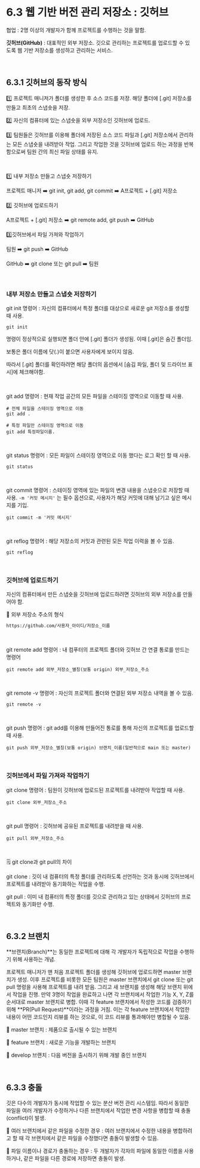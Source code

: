 # 6.3 웹 기반 버전 관리 저장소 : 깃허브

협업 : 2명 이상의 개발자가 함께 프로젝트를 수행하는 것을 말함.

**깃허브(GitHub)** : 대표적인 외부 저장소. 깃으로 관리하는 프로젝트를 업로드할 수 있도록 웹 기반 저장소를 생성하고 관리하는 서비스.

<br />

## 6.3.1 깃허브의 동작 방식

:one: 프로젝트 매니저가 폴더를 생성한 후 소스 코드를 저장. 해당 폴더에 [.git] 저장소를 만들고 최초의 스냅숏을 저장.

:two: 자신의 컴퓨터에 있는 스냅숏을 외부 저장소인 깃허브에 업로드.

:three: 팀원들은 깃허브를 이용해 폴더에 저장된 소스 코드 파일과 [.git] 저장소에서 관리하는 모든 스냅숏을 내려받아 작업. 그리고 작업한 것을 깃허브에 업로드 하는 과정을 반복함으로써 팀원 간의 최신 파일 상태를 유지.

<br />

:one: 내부 저장소 만들고 스냅숏 저장하기

프로젝트 매니저 :arrow_right: git init, git add, git commit :arrow_right: A프로젝트 + [.git] 저장소

:two: 깃허브에 업로드하기

A프로젝트 + [.git] 저장소 :arrow_right: git remote add, git push :arrow_right: GitHub

:three:깃허브에서 파일 가져와 작업하기

팀원 :arrow_right: git push :arrow_right: GitHub

GitHub :arrow_right: git clone 또는 git pull :arrow_right: 팀원

<br />

###  내부 저장소 만들고 스냅숏 저장하기

git init 명령어 : 자신의 컴퓨터에서 특정 폴더를 대상으로 새로운 git 저장소를 생성할 때 사용.

```shell
git init
```

명령이 정상적으로 실행되면 폴더 안에 [.git] 폴더가 생성됨. 이때 [.git]은 숨긴 폴더임.

보통은 폴더 이름에 닷(.)이 붙으면 사용자에게 보이지 않음.

따라서 [.git] 폴더를 확인하려면 해당 폴더의 옵션에서 [숨김 파일, 폴더 및 드라이브 표시]에 체크해야함.

<br />

git add 명령어 : 현재 작업 공간의 모든 파일을 스테이징 영역으로 이동할 때 사용.

```shell
# 전체 파일을 스테이징 영역으로 이동
git add .

# 특정 파일만 스테이징 영역으로 이동
git add 특정파일이름.
```

<br />

git status 명령어 : 모든 파일이 스테이징 영역으로 이동 했다는 로그 확인 할 때 사용.

```shell
git status
```

<br />

git commit 명령어 : 스테이징 영역에 있는 파일의 변경 내용을 스냅숏으로 저장할 때 사용. `-m '커밋 메시지'` 는 필수 옵션으로, 사용자가 해당 커밋에 대해 남기고 싶은 메시지를 기입.

``` shell
git commit -m '커밋 메시지'
```

<br />

git reflog 명령어 : 해당 저장소의 커밋과 관련된 모든 작업 이력을 볼 수 있음.

```shell
git reflog
```

<br />

### 깃허브에 업로드하기

자신의 컴퓨터에서 만든 스냅숏을 깃허브에 업로드하려면 깃허브의 외부 저장소를 만들어야 함.

:notebook: 외부 저장소 주소의 형식

``` html
https://github.com/사용자_아이디/저장소_이름
```

<br />

git remote add 명령어 : 내 컴푸터의 프로젝트 폴더와 깃허브 간 연결 통로를 만드는 명령어

```shell
git remote add 외부_저장소_별칭(보통 origin) 외부_저장소_주소
```

<br />

git remote -v 명령어 : 자신의 프로젝트 폴더와 연결된 외부 저장소 내역을 볼 수 있음.

``` shell
git remote -v
```

<br />

git push 명령어 : git add를 이용해 만들어진 통로를 통해 자신의 프로젝트를 업로드할 때 사용.

```shell
git push 외부_저장소_별칭(보통 origin) 브랜치_이름(일반적으로 main 또는 master)
```

<br />

### 깃허브에서 파일 가져와 작업하기

git clone 명령어 : 팀원이 깃허브에 업로드된 프로젝트를 내려받아 작업할 때 사용.

```shell
git clone 외부_저장소_주소
```

<br />

git pull 명령어 : 깃허브에 공유된 프로젝트를 내려받을 때 사용.

```shell
git pull 외부_저장소_주소
```

<br />

:spiral_notepad:  git clone과 git pull의 차이

git clone : 깃이 내 컴퓨터의 특정 폴더를 관리하도록 선언하는 것과 동시에 깃허브에서 프로젝트를 내려받아 동기화하는 작업을 수행.

git pull : 이미 내 컴퓨터의 특정 폴더를 깃으로 관리하고 있는 상태에서 깃허브의 프로젝트와 동기화만 수행.

<br />

## 6.3.2 브랜치

**브랜치(Branch)**는 동일한 프로젝트에 대해 각 개발자가 독립적으로 작업을 수행하기 위해 사용하는 개념.

프로젝트 매니저가 맨 처음 프로젝트 폴더를 생성해 깃허브에 업로드하면 master 브랜치가 생성. 이후 프로젝트를 비롯한 모든 팀원은 master 브랜치에서 git clone 또는 git pull 명령을 사용해 프로젝트를 내려 받음. 그리고 새 브랜치를 생성해 해당 브랜치 위에서 작업을 진행. 만약 3명이 작업을 완료하고 나면 각 브랜치에서 작업한 기능 X, Y, Z를 순서대로 master 브랜치로 병합. 이때 각 feature 브랜치에서 작성한 코드를 검증하기 위해 **PR(Pull Request)**이라는 과정을 거침. 이는 각 feature 브랜치에서 작업한 내용이 어떤 코드인지 리뷰를 하는 것으로, 이 코드 리뷰를 통과해야만 병합될 수 있음.

:small_blue_diamond: master 브랜치 : 제품으로 출시될 수 있는 브랜치

:small_blue_diamond: feature 브랜치 : 새로운 기능을 개발하는 브랜치

:small_blue_diamond: develop 브랜치 : 다음 버전을 출시하기 위해 개발 중인 브랜치

<br />

## 6.3.3 충돌

깃은 다수의 개발자가 동시에 작업할 수 있는 분산 버전 관리 시스템임. 따라서 동일한 파일을 여러 개발자가 수정하거나 다른 브랜치에서 작업한 변경 사항을 병합할 때 충돌(conflict)이 발생.

:small_blue_diamond: 여러 브랜치에서 같은 파일을 수정한 경우 : 여러 브랜치에서 수정한 내용을 병합하려고 할 때 각 브랜치에서 같은 파일을 수정했다면 충돌이 발생할 수 있음.

:small_blue_diamond: 파일 이름이나 경로가 충돌하는 경우 : 두 개발자가 각자의 파일에 동일한 이름을 사용하거나, 같은 파일을 다른 경로에 저장하면 충돌이 발생.